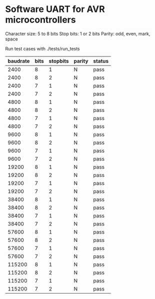# Software UART for AVR microcontrollers

Character size: 5 to 8 bits
Stop bits: 1 or 2 bits
Parity: odd, even, mark, space

Run test cases with ./tests/run_tests

| baudrate | bits | stopbits | parity | status |
| :------- | ---- | -------- | ------ | ------ |
| 2400     | 8    | 1        | N      | pass   |
| 2400     | 8    | 2        | N      | pass   |
| 2400     | 7    | 1        | N      | pass   |
| 2400     | 7    | 2        | N      | pass   |
| 4800     | 8    | 1        | N      | pass   |
| 4800     | 8    | 2        | N      | pass   |
| 4800     | 7    | 1        | N      | pass   |
| 4800     | 7    | 2        | N      | pass   |
| 9600     | 8    | 1        | N      | pass   |
| 9600     | 8    | 2        | N      | pass   |
| 9600     | 7    | 1        | N      | pass   |
| 9600     | 7    | 2        | N      | pass   |
| 19200    | 8    | 1        | N      | pass   |
| 19200    | 8    | 2        | N      | pass   |
| 19200    | 7    | 1        | N      | pass   |
| 19200    | 7    | 2        | N      | pass   |
| 38400    | 8    | 1        | N      | pass   |
| 38400    | 8    | 2        | N      | pass   |
| 38400    | 7    | 1        | N      | pass   |
| 38400    | 7    | 2        | N      | pass   |
| 57600    | 8    | 1        | N      | pass   |
| 57600    | 8    | 2        | N      | pass   |
| 57600    | 7    | 1        | N      | pass   |
| 57600    | 7    | 2        | N      | pass   |
| 115200   | 8    | 1        | N      | pass   |
| 115200   | 8    | 2        | N      | pass   |
| 115200   | 7    | 1        | N      | pass   |
| 115200   | 7    | 2        | N      | pass   |
